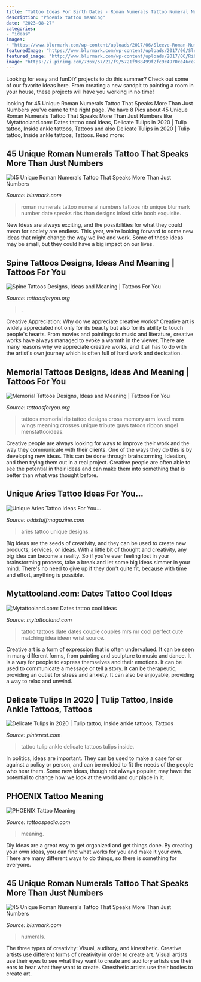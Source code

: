 ```yaml
---
title: "Tattoo Ideas For Birth Dates - Roman Numerals Tattoo Numeral Numbers Tattoos Rib Unique Blurmark Number Date Speaks Ribs Than Designs Inked Side Boob Exquisite"
description: "Phoenix tattoo meaning"
date: "2023-08-27"
categories:
- "ideas"
images:
- "https://www.blurmark.com/wp-content/uploads/2017/06/Sleeve-Roman-Numerals-Tattoo-768x576.jpg"
featuredImage: "https://www.blurmark.com/wp-content/uploads/2017/06/Sleeve-Roman-Numerals-Tattoo-768x576.jpg"
featured_image: "http://www.blurmark.com/wp-content/uploads/2017/06/Ribs-Inked-With-Small-Roman-Numerals.jpg"
image: "https://i.pinimg.com/736x/57/21/f9/5721f938499f2fc9c4970ce46ce2b968.jpg"
---
```



Looking for easy and funDIY projects to do this summer? Check out some of our favorite ideas here. From creating a new sandpit to painting a room in your house, these projects will have you working in no time!

	

		
looking for 45 Unique Roman Numerals Tattoo That Speaks More Than Just Numbers you've came to the right page. We have 8 Pics about 45 Unique Roman Numerals Tattoo That Speaks More Than Just Numbers like Mytattooland.com: Dates tattoo cool ideas, Delicate Tulips in 2020 | Tulip tattoo, Inside ankle tattoos, Tattoos and also Delicate Tulips in 2020 | Tulip tattoo, Inside ankle tattoos, Tattoos. Read more:
		
    
## 45 Unique Roman Numerals Tattoo That Speaks More Than Just Numbers

<img loading=lazy src="http://www.blurmark.com/wp-content/uploads/2017/06/Ribs-Inked-With-Small-Roman-Numerals.jpg" onerror="this.onerror=null;this.src='https://tse3.mm.bing.net/th?id=OIP.0ocL1Of8yIZgfindFZuMYQHaNV&amp;pid=15.1';" alt="45 Unique Roman Numerals Tattoo That Speaks More Than Just Numbers">

_Source: blurmark.com_

>roman numerals tattoo numeral numbers tattoos rib unique blurmark number date speaks ribs than designs inked side boob exquisite. 

	

New Ideas are always exciting, and the possibilities for what they could mean for society are endless. This year, we're looking forward to some new ideas that might change the way we live and work. Some of these ideas may be small, but they could have a big impact on our lives.

    
## Spine Tattoos Designs, Ideas And Meaning | Tattoos For You

<img loading=lazy src="https://www.tattoosforyou.org/wp-content/uploads/2016/05/Back-Spine-Tattoos.jpg" onerror="this.onerror=null;this.src='https://tse4.mm.bing.net/th?id=OIP.gEFXuE6EThVREXAhBe-ongHaJ4&amp;pid=15.1';" alt="Spine Tattoos Designs, Ideas and Meaning | Tattoos For You">

_Source: tattoosforyou.org_

>. 

	

Creative Appreciation: Why do we appreciate creative works?
Creative art is widely appreciated not only for its beauty but also for its ability to touch people's hearts. From movies and paintings to music and literature, creative works have always managed to evoke a warmth in the viewer. There are many reasons why we appreciate creative works, and it all has to do with the artist's own journey which is often full of hard work and dedication.

    
## Memorial Tattoos Designs, Ideas And Meaning | Tattoos For You

<img loading=lazy src="http://www.tattoosforyou.org/wp-content/uploads/2013/09/Memorial-Cross-Tattoos.jpg" onerror="this.onerror=null;this.src='https://tse3.mm.bing.net/th?id=OIP.EXIfJYwPd8cbFqD4qvlyTwHaL6&amp;pid=15.1';" alt="Memorial Tattoos Designs, Ideas and Meaning | Tattoos For You">

_Source: tattoosforyou.org_

>tattoos memorial rip tattoo designs cross memory arm loved mom wings meaning crosses unique tribute guys tatoos ribbon angel menstattooideas. 

	

Creative people are always looking for ways to improve their work and the way they communicate with their clients. One of the ways they do this is by developing new ideas. This can be done through brainstorming, Ideation, and then trying them out in a real project. Creative people are often able to see the potential in their ideas and can make them into something that is better than what was thought before.

    
## Unique Aries Tattoo Ideas For You...

<img loading=lazy src="https://oddstuffmagazine.com/wp-content/uploads/2013/10/Aries-ZodiacTattoo-Designs-3.jpg" onerror="this.onerror=null;this.src='https://tse3.mm.bing.net/th?id=OIP.QiE4Pqizvl7cZBUPWGibBwHaJ4&amp;pid=15.1';" alt="Unique Aries Tattoo Ideas For You...">

_Source: oddstuffmagazine.com_

>aries tattoo unique designs. 

	

Big Ideas are the seeds of creativity, and they can be used to create new products, services, or ideas. With a little bit of thought and creativity, any big idea can become a reality. So if you're ever feeling lost in your brainstorming process, take a break and let some big ideas simmer in your mind. There's no need to give up if they don't quite fit, because with time and effort, anything is possible.

    
## Mytattooland.com: Dates Tattoo Cool Ideas

<img loading=lazy src="https://4.bp.blogspot.com/-K3WU0AOxPlI/VxX9CxGkkqI/AAAAAAAAGtw/2EeQVXltmBgo-76hVhJsCfdHx8AAFmf-ACLcB/s1600/tattoo-date.jpg" onerror="this.onerror=null;this.src='https://tse3.mm.bing.net/th?id=OIP.rNZenS-MbSc6ih9Phw9eQAHaLG&amp;pid=15.1';" alt="Mytattooland.com: Dates tattoo cool ideas">

_Source: mytattooland.com_

>tattoo tattoos date dates couple couples mrs mr cool perfect cute matching idea ideen wrist source. 

	

Creative art is a form of expression that is often undervalued. It can be seen in many different forms, from painting and sculpture to music and dance. It is a way for people to express themselves and their emotions. It can be used to communicate a message or tell a story. It can be therapeutic, providing an outlet for stress and anxiety. It can also be enjoyable, providing a way to relax and unwind.

    
## Delicate Tulips In 2020 | Tulip Tattoo, Inside Ankle Tattoos, Tattoos

<img loading=lazy src="https://i.pinimg.com/736x/57/21/f9/5721f938499f2fc9c4970ce46ce2b968.jpg" onerror="this.onerror=null;this.src='https://tse2.mm.bing.net/th?id=OIP.0Cac1JH5AZuNovSc5zeGuAHaJ3&amp;pid=15.1';" alt="Delicate Tulips in 2020 | Tulip tattoo, Inside ankle tattoos, Tattoos">

_Source: pinterest.com_

>tattoo tulip ankle delicate tattoos tulips inside. 

	

In politics, ideas are important. They can be used to make a case for or against a policy or person, and can be molded to fit the needs of the people who hear them. Some new ideas, though not always popular, may have the potential to change how we look at the world and our place in it.

    
## PHOENIX Tattoo Meaning

<img loading=lazy src="http://tattoospedia.com/wp-content/uploads/2016/03/Phoenix-Tattoo-Meaning-3.jpg" onerror="this.onerror=null;this.src='https://tse3.mm.bing.net/th?id=OIP.urZ6uIy-oH5iyNllYSc7ngHaFj&amp;pid=15.1';" alt="PHOENIX Tattoo Meaning">

_Source: tattoospedia.com_

>meaning. 

	

Diy Ideas are a great way to get organized and get things done. By creating your own ideas, you can find what works for you and make it your own. There are many different ways to do things, so there is something for everyone.

    
## 45 Unique Roman Numerals Tattoo That Speaks More Than Just Numbers

<img loading=lazy src="https://www.blurmark.com/wp-content/uploads/2017/06/Sleeve-Roman-Numerals-Tattoo-768x576.jpg" onerror="this.onerror=null;this.src='https://tse2.mm.bing.net/th?id=OIP.CgBF8cATWWIa-GJMfmJnTwHaFj&amp;pid=15.1';" alt="45 Unique Roman Numerals Tattoo That Speaks More Than Just Numbers">

_Source: blurmark.com_

>numerals. 

	

The three types of creativity: Visual, auditory, and kinesthetic.
Creative artists use different forms of creativity in order to create art. Visual artists use their eyes to see what they want to create and auditory artists use their ears to hear what they want to create. Kinesthetic artists use their bodies to create art.

